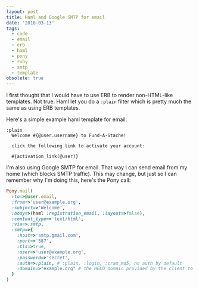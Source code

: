 ```yaml
---
layout: post
title: Haml and Google SMTP for email
date: '2010-03-13'
tags:
  - code
  - email
  - erb
  - haml
  - pony
  - ruby
  - smtp
  - template
obsolete: true
---
```


I first thought that I would have to use ERB to render non-HTML-like templates. Not true. Haml let you do a `:plain` filter which is pretty much the same as using ERB templates.

Here's a simple example haml template for email:

```haml
:plain
  Welcome #{@user.username} to Fund-A-Stache!

  click the following link to activate your account:

  #{activation_link(@user)}
```

I'm also using Google SMTP for email. That way I can send email from my home (which blocks SMTP traffic). This may change, but just so I can remember why I'm doing this, here's the Pony call:

```ruby
Pony.mail(
  :to=>@user.email,
  :from=>'user@example.org',
  :subject=>'Welcome',
  :body=>(haml :registration_email, :layout=>false),
  :content_type=>'text/html',
  :via=>:smtp,
  :smtp=>{
    :host=>'smtp.gmail.com',
    :port=>'587',
    :tls=>true,
    :user=>'user@example.org',
    :password=>'secret',
    :auth=>:plain, # :plain, :login, :cram_md5, no auth by default
    :domain=>"example.org" # the HELO domain provided by the client to the server
  }
)
```
